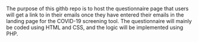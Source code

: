 The purpose of this githb repo is to host the questionnaire page that users will get a link to in their emails once they have entered their emails in the landing page for the COVID-19 screening tool.
The questionnaire will mainly be coded using HTML and CSS, and the logic will be implemented using PHP.
